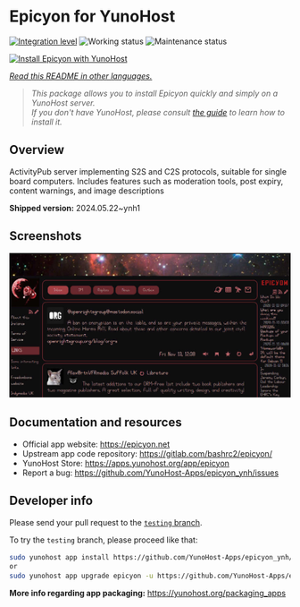 <!--
N.B.: This README was automatically generated by <https://github.com/YunoHost/apps/tree/master/tools/readme_generator>
It shall NOT be edited by hand.
-->

# Epicyon for YunoHost

[![Integration level](https://dash.yunohost.org/integration/epicyon.svg)](https://dash.yunohost.org/appci/app/epicyon) ![Working status](https://ci-apps.yunohost.org/ci/badges/epicyon.status.svg) ![Maintenance status](https://ci-apps.yunohost.org/ci/badges/epicyon.maintain.svg)

[![Install Epicyon with YunoHost](https://install-app.yunohost.org/install-with-yunohost.svg)](https://install-app.yunohost.org/?app=epicyon)

*[Read this README in other languages.](./ALL_README.md)*

> *This package allows you to install Epicyon quickly and simply on a YunoHost server.*  
> *If you don't have YunoHost, please consult [the guide](https://yunohost.org/install) to learn how to install it.*

## Overview

ActivityPub server implementing S2S and C2S protocols, suitable for single board computers. Includes features such as moderation tools, post expiry, content warnings, and image descriptions


**Shipped version:** 2024.05.22~ynh1

## Screenshots

![Screenshot of Epicyon](./doc/screenshots/screenshot_starlight.jpg)

## Documentation and resources

- Official app website: <https://epicyon.net>
- Upstream app code repository: <https://gitlab.com/bashrc2/epicyon/>
- YunoHost Store: <https://apps.yunohost.org/app/epicyon>
- Report a bug: <https://github.com/YunoHost-Apps/epicyon_ynh/issues>

## Developer info

Please send your pull request to the [`testing` branch](https://github.com/YunoHost-Apps/epicyon_ynh/tree/testing).

To try the `testing` branch, please proceed like that:

```bash
sudo yunohost app install https://github.com/YunoHost-Apps/epicyon_ynh/tree/testing --debug
or
sudo yunohost app upgrade epicyon -u https://github.com/YunoHost-Apps/epicyon_ynh/tree/testing --debug
```

**More info regarding app packaging:** <https://yunohost.org/packaging_apps>
